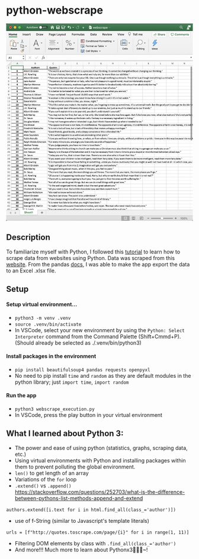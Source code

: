 # python-webscrape
![App excel data output preview](img/preview.png)
## Description
To familiarize myself with Python, I followed this [tutorial](https://towardsdatascience.com/how-to-collect-data-from-any-website-cb8fad9e9ec5) to learn how to scrape data from websites using Python. Data was scraped from this [website](http://quotes.toscrape.com/). From the pandas [docs](https://pandas.pydata.org/pandas-docs/stable/reference/api/pandas.DataFrame.to_excel.html), I was able to make the app export the data to an Excel .xlsx file. 


## Setup
#### Setup virtual environment...
- `python3 -m venv .venv`
- `source .venv/bin/activate`
- In VSCode, select your new environment by using the `Python: Select Interpreter` command from the Command Palette (Shift+Cmmd+P). (Should already be selected as ./.venv/bin/python3)
#### Install packages in the environment
- `pip install beautifulsoup4 pandas requests openpyxl`
- No need to pip install `time` and `random` as they are default modules in the python library; just `import time`, `import random`
#### Run the app
- `python3 webscrape_execution.py`
- In VSCode, press the play button in your virtual environment


## What I learned about Python 3: 
- The power and ease of using python (statistics, graphs, scraping data, etc.)
- Using virtual environments with Python and installing packages within them to prevent polluting the global environment. 
- `len()` to get length of an array
- Variations of the `for` loop
- `.extend()` vs `.append()` https://stackoverflow.com/questions/252703/what-is-the-difference-between-pythons-list-methods-append-and-extend
```
authors.extend([i.text for i in html.find_all(class_='author')])
```
- use of f-String (similar to Javascript's template literals)
```
urls = [f"http://quotes.toscrape.com/page/{i}" for i in range(1, 11)]
```
- Filtering DOM elements by class with `.find_all(class_='author')`
- And more!!! Much more to learn about Pythonx3🐍🐍🐍~! 